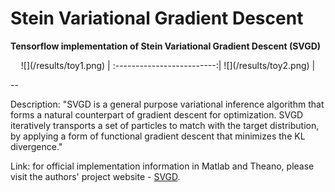 # Stein Variational Gradient Descent 

**Tensorflow implementation of Stein Variational Gradient Descent (SVGD)**


<center>
 ![](/results/toy1.png) |  
 :-------------------------:|
  ![](/results/toy2.png) |  
</center>

--

Description: "SVGD is a general purpose variational inference algorithm that forms a natural counterpart of gradient descent for optimization. SVGD iteratively transports a set of particles to match with the target distribution, by applying a form of functional gradient descent that minimizes the KL divergence."


Link:
for official implementation information in Matlab and Theano, please visit the authors' project website - [SVGD](http://www.cs.dartmouth.edu/~dartml/project.html?p=vgd).
